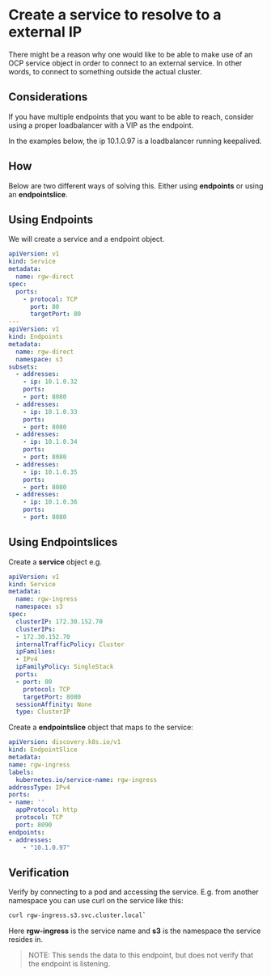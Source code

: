# Create a service to resolve to a external IP
There might be a reason why one would like to be able to make use of an OCP service object in order to connect to an external service. In other words, to connect to something outside the actual cluster.

## Considerations
If you have multiple endpoints that you want to be able to reach, consider using a proper loadbalancer with a VIP as the endpoint.

In the examples below, the ip 10.1.0.97 is a loadbalancer running keepalived.

## How
Below are two different ways of solving this. Either using **endpoints** or using an **endpointslice**.

## Using Endpoints
We will create a service and a endpoint object.

```yaml
apiVersion: v1
kind: Service
metadata:
  name: rgw-direct
spec:
  ports:
    - protocol: TCP
      port: 80
      targetPort: 80
---
apiVersion: v1
kind: Endpoints
metadata:
  name: rgw-direct
  namespace: s3
subsets:
  - addresses:
    - ip: 10.1.0.32
    ports:
    - port: 8080
  - addresses:
    - ip: 10.1.0.33
    ports:
    - port: 8080
  - addresses:
    - ip: 10.1.0.34
    ports:
    - port: 8080
  - addresses:
    - ip: 10.1.0.35
    ports:
    - port: 8080
  - addresses:
    - ip: 10.1.0.36
    ports:
    - port: 8080
```

## Using Endpointslices
Create a **service** object e.g.

```yaml
apiVersion: v1
kind: Service
metadata:
  name: rgw-ingress
  namespace: s3
spec:
  clusterIP: 172.30.152.70
  clusterIPs:
  - 172.30.152.70
  internalTrafficPolicy: Cluster
  ipFamilies:
  - IPv4
  ipFamilyPolicy: SingleStack
  ports:
  - port: 80
    protocol: TCP
    targetPort: 8080
  sessionAffinity: None
  type: ClusterIP
  ```

  Create a **endpointslice** object that maps to the service:

  ```yaml
  apiVersion: discovery.k8s.io/v1
kind: EndpointSlice
metadata:
  name: rgw-ingress
  labels:
    kubernetes.io/service-name: rgw-ingress
addressType: IPv4
ports:
  - name: ''
    appProtocol: http
    protocol: TCP
    port: 8090
endpoints:
  - addresses:
      - "10.1.0.97"
```
## Verification
Verify by connecting to a pod and accessing the service. E.g. from another namespace you can use curl on the service like this:

```sh
curl rgw-ingress.s3.svc.cluster.local`
```
Here **rgw-ingress** is the service name and **s3** is the namespace the service resides in.

> NOTE: This sends the data to this endpoint, but does not verify that the endpoint is listening.

